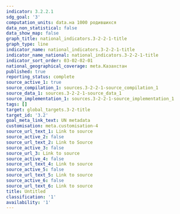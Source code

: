 ```yaml
---
indicator: 3.2.2.1
sdg_goal: '3'
computation_units: data.на 1000 родившихся
data_non_statistical: false
data_show_map: false
graph_title: national_indicators.3-2-2-1-title
graph_type: line
indicator_name: national_indicators.3-2-2-1-title
indicator_name_national: national_indicators.3-2-2-1-title
indicator_sort_order: 03-02-02-01
national_geographical_coverage: meta.Казахстан
published: true
reporting_status: complete
source_active_1: true
source_compilation_1: sources.3-2-2-1-source_compilation_1
source_data_1: sources.3-2-2-1-source_data_1
source_implementation_1: sources.3-2-2-1-source_implementation_1
tags: []
target: global_targets.3-2-title
target_id: '3.2'
goal_meta_link_text: UN metadata
customisation: meta.customisation-4
source_url_text_1: Link to source
source_active_2: false
source_url_text_2: Link to Source
source_active_3: false
source_url_3: Link to source
source_active_4: false
source_url_text_4: Link to source
source_active_5: false
source_url_text_5: Link to source
source_active_6: false
source_url_text_6: Link to source
title: Untitled
classification: '1'
availability: '1'
---
```

